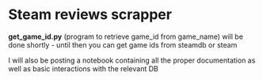 # Steam reviews scrapper

**get_game_id.py** (program to retrieve game_id from game_name) will be done shortly - until then you can get game ids from steamdb or steam

I will also be posting a notebook containing all the proper documentation as well as basic interactions with the relevant DB
